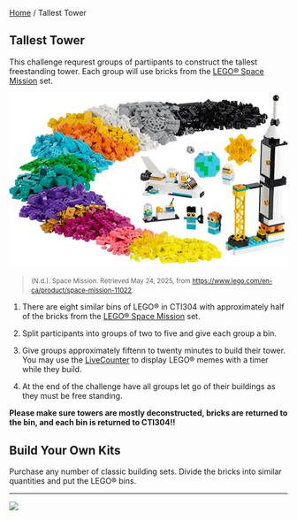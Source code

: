 [Home](/) / Tallest Tower

<style>@import url("//readme.codeadam.ca/readme.css");</style>

## Tallest Tower

This challenge requrest groups of partiipants to construct the tallest freestanding tower. Each group will use bricks from the [LEGO&reg; Space Mission](https://www.lego.com/en-ca/product/space-mission-11022) set.

![](/images/tower/tower-space.png)

> <small>(N.d.). Space Mission. Retrieved May 24, 2025, from https://www.lego.com/en-ca/product/space-mission-11022. </small>

1. There are eight similar bins of LEGO&reg; in CTI304 with approximately half of the bricks from the [LEGO&reg; Space Mission](https://www.lego.com/en-ca/product/space-mission-11022) set.  

2. Split participants into groups of two to five and give each group a bin. 

3. Give groups approximately fiftenn to twenty minutes to build their tower. You may use the [LiveCounter](https://pages.codeadam.ca/livecounter/) to display LEGO&reg; memes with a timer while they build.

4. At the end of the challenge have all groups let go of their buildings as they must be free standing.

**Please make sure towers are mostly deconstructed, bricks are returned to the bin, and each bin is returned to CTI304!!**

## Build Your Own Kits

Purchase any number of classic building sets. Divide the bricks into similar quantities and put the LEGO&reg; bins.

---

<a href="https://codeadam.ca">
<img src="https://cdn.codeadam.ca/images@1.0.0/codeadam-logo-coloured-horizontal.png" width="100">
</a>
